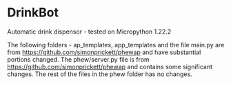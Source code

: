 # DrinkBot
Automatic drink dispensor - 
tested on Micropython 1.22.2

The following folders - ap_templates, app_templates and the file main.py are from https://github.com/simonprickett/phewap and have substantial portions changed.
The phew/server.py file is from https://github.com/simonprickett/phewap and contains some significant changes. The rest of the files in the phew folder has no changes. 





